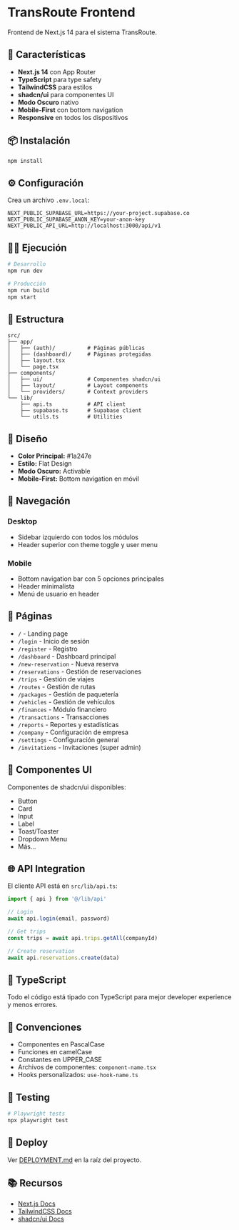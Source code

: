 # TransRoute Frontend

Frontend de Next.js 14 para el sistema TransRoute.

## 🚀 Características

- **Next.js 14** con App Router
- **TypeScript** para type safety
- **TailwindCSS** para estilos
- **shadcn/ui** para componentes UI
- **Modo Oscuro** nativo
- **Mobile-First** con bottom navigation
- **Responsive** en todos los dispositivos

## 📦 Instalación

```bash
npm install
```

## ⚙️ Configuración

Crea un archivo `.env.local`:

```env
NEXT_PUBLIC_SUPABASE_URL=https://your-project.supabase.co
NEXT_PUBLIC_SUPABASE_ANON_KEY=your-anon-key
NEXT_PUBLIC_API_URL=http://localhost:3000/api/v1
```

## 🏃‍♂️ Ejecución

```bash
# Desarrollo
npm run dev

# Producción
npm run build
npm start
```

## 📁 Estructura

```
src/
├── app/
│   ├── (auth)/          # Páginas públicas
│   ├── (dashboard)/     # Páginas protegidas
│   ├── layout.tsx
│   └── page.tsx
├── components/
│   ├── ui/              # Componentes shadcn/ui
│   ├── layout/          # Layout components
│   └── providers/       # Context providers
└── lib/
    ├── api.ts           # API client
    ├── supabase.ts      # Supabase client
    └── utils.ts         # Utilities
```

## 🎨 Diseño

- **Color Principal:** #1a247e
- **Estilo:** Flat Design
- **Modo Oscuro:** Activable
- **Mobile-First:** Bottom navigation en móvil

## 📱 Navegación

### Desktop
- Sidebar izquierdo con todos los módulos
- Header superior con theme toggle y user menu

### Mobile
- Bottom navigation bar con 5 opciones principales
- Header minimalista
- Menú de usuario en header

## 🔗 Páginas

- `/` - Landing page
- `/login` - Inicio de sesión
- `/register` - Registro
- `/dashboard` - Dashboard principal
- `/new-reservation` - Nueva reserva
- `/reservations` - Gestión de reservaciones
- `/trips` - Gestión de viajes
- `/routes` - Gestión de rutas
- `/packages` - Gestión de paquetería
- `/vehicles` - Gestión de vehículos
- `/finances` - Módulo financiero
- `/transactions` - Transacciones
- `/reports` - Reportes y estadísticas
- `/company` - Configuración de empresa
- `/settings` - Configuración general
- `/invitations` - Invitaciones (super admin)

## 🧩 Componentes UI

Componentes de shadcn/ui disponibles:
- Button
- Card
- Input
- Label
- Toast/Toaster
- Dropdown Menu
- Más...

## 🌐 API Integration

El cliente API está en `src/lib/api.ts`:

```typescript
import { api } from '@/lib/api'

// Login
await api.login(email, password)

// Get trips
const trips = await api.trips.getAll(companyId)

// Create reservation
await api.reservations.create(data)
```

## 🎯 TypeScript

Todo el código está tipado con TypeScript para mejor developer experience y menos errores.

## 📝 Convenciones

- Componentes en PascalCase
- Funciones en camelCase
- Constantes en UPPER_CASE
- Archivos de componentes: `component-name.tsx`
- Hooks personalizados: `use-hook-name.ts`

## 🧪 Testing

```bash
# Playwright tests
npx playwright test
```

## 🚢 Deploy

Ver [DEPLOYMENT.md](../DEPLOYMENT.md) en la raíz del proyecto.

## 📚 Recursos

- [Next.js Docs](https://nextjs.org/docs)
- [TailwindCSS Docs](https://tailwindcss.com/docs)
- [shadcn/ui Docs](https://ui.shadcn.com/)


